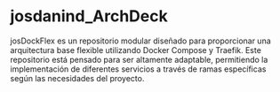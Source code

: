 # josdanind_ArchDeck
josDockFlex es un repositorio modular diseñado para proporcionar una arquitectura base flexible utilizando Docker Compose y Traefik. Este repositorio está pensado para ser altamente adaptable, permitiendo la implementación de diferentes servicios a través de ramas específicas según las necesidades del proyecto.
